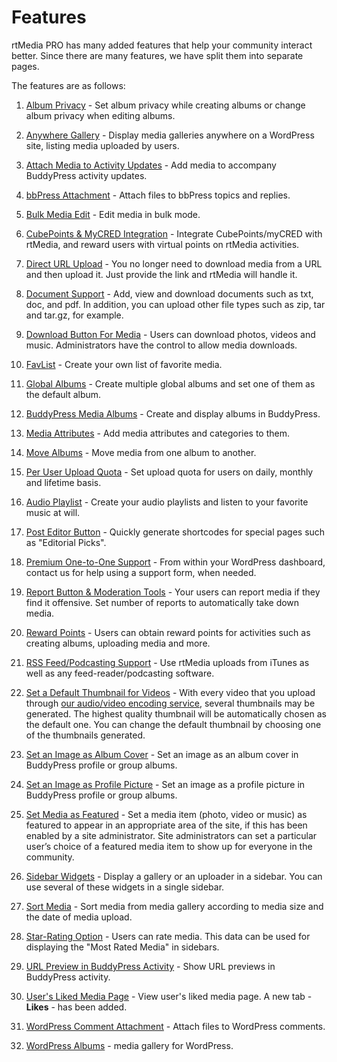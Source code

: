 # Features


rtMedia PRO has many added features that help your community interact better. Since there are many features, we have split them into separate pages.

The features are as follows:

1. [Album Privacy](/rtmedia/addons/rtmedia-pro/features/album-privacy) - Set album privacy while creating albums or change album privacy when editing albums.

2. [Anywhere Gallery](/rtmedia/addons/rtmedia-pro/features/anywhere-gallery/) - Display media galleries anywhere on a WordPress site, listing media uploaded by users.

3. [Attach Media to Activity Updates](/rtmedia/addons/rtmedia-pro/features/attach-media-to-activity-updates/) - Add media to accompany BuddyPress activity updates. 	

4. [bbPress Attachment](/rtmedia/addons/rtmedia-pro/features/bbpress-attachment/) - Attach files to bbPress topics and replies.

5. [Bulk Media Edit](/rtmedia/addons/rtmedia-pro/features/bulk-media-edit/) - Edit media in bulk mode.

6. [CubePoints & MyCRED Integration](/rtmedia/addons/rtmedia-pro/features/cubepoints-mycred-integration) - Integrate CubePoints/myCRED with rtMedia, and reward users with virtual points on rtMedia activities.

7. [Direct URL Upload](/rtmedia/addons/rtmedia-pro/features/direct-url-upload/) - You no longer need to download media from a URL and then upload it. Just provide the link and rtMedia will handle it.

8. [Document Support](/rtmedia/addons/rtmedia-pro/features/document-support) - Add, view and download documents such as txt, doc, and pdf. In addition, you can upload other file types such as zip, tar and tar.gz, for example.

9. [Download Button For Media](/rtmedia/addons/rtmedia-pro/features/download-button-media/) - Users can download photos, videos and music. Administrators have the control to allow media downloads.

10. [FavList](/rtmedia/addons/rtmedia-pro/features/favlist) - Create your own list of favorite media.

11. [Global Albums](/rtmedia/addons/rtmedia-pro/features/global-albums) - Create multiple global albums and set one of them as the default album.

12. [BuddyPress Media Albums](/rtmedia/addons/rtmedia-pro/features/media-albums-buddypress/) - Create and display albums in BuddyPress.

13. [Media Attributes](/rtmedia/addons/rtmedia-pro/features/media-attributes/) - Add media attributes and categories to them.

14. [Move Albums](/rtmedia/addons/rtmedia-pro/features/move-media-albums) - Move media from one album to another.

15. [Per User Upload Quota](/rtmedia/addons/rtmedia-pro/features/per-user-upload-quota/) - Set upload quota for users on daily, monthly and lifetime basis.

16. [Audio Playlist](/rtmedia/addons/rtmedia-pro/features/playlists-audio/) - Create your audio playlists and listen to your favorite music at will.

17. [Post Editor Button](/rtmedia/addons/rtmedia-pro/features/post-editor-button) - Quickly generate shortcodes for special pages such as "Editorial Picks".
	
18. [Premium One-to-One Support](/rtmedia/addons/rtmedia-pro/features/premium-one-one-support) - From within your WordPress dashboard, contact us for help using a support form, when needed. 

19. [Report Button & Moderation Tools](/rtmedia/addons/rtmedia-pro/features/report-button-moderation-tools) - Your users can report media if they find it offensive. Set number of reports to automatically take down media.

20. [Reward Points](/rtmedia/addons/rtmedia-pro/features/reward-points/) - Users can obtain reward points for activities such as creating albums, uploading media and more.

21. [RSS Feed/Podcasting Support](/rtmedia/addons/rtmedia-pro/features/rss-feedpodcasting-support/) - Use rtMedia uploads from iTunes as well as any feed-reader/podcasting software.

22. [Set a Default Thumbnail for Videos](/rtmedia/addons/rtmedia-pro/features/set-a-default-thumbnail-for-videos/) - With every video that you upload through [our audio/video encoding service](https://rtcamp.com/rtmedia/addons/audio-video-encoding-service/), several thumbnails may be generated. The highest quality thumbnail will be automatically chosen as the default one. You can change the default thumbnail by choosing one of the thumbnails generated.

23. [Set an Image as Album Cover](/rtmedia/addons/rtmedia-pro/features/set-image-as-album-cover/) - Set an image as an album cover in BuddyPress profile or group albums.

24. [Set an Image as Profile Picture](/rtmedia/addons/rtmedia-pro/features/set-image-as-profile-picture/) - Set an image as a profile picture in BuddyPress profile or group albums.

25. [Set Media as Featured](/rtmedia/addons/rtmedia-pro/features/set-media-featured/) - Set a media item (photo, video or music) as featured to appear in an appropriate area of the site, if this has been enabled by a site administrator. Site administrators can set a particular user’s choice of a featured media item to show up for everyone in the community.

26. [Sidebar Widgets](/rtmedia/addons/rtmedia-pro/features/sidebar-widgets/) - Display a gallery or an uploader in a sidebar. You can use several of these widgets in a single sidebar.

27. [Sort Media](/rtmedia/addons/rtmedia-pro/features/sort-media/) - Sort media from media gallery according to media size and the date of media upload.

28. [Star-Rating Option](/rtmedia/addons/rtmedia-pro/features/star-ratings/) - Users can rate media. This data can be used for displaying the "Most Rated Media" in sidebars.

29. [URL Preview in BuddyPress Activity](/rtmedia/addons/rtmedia-pro/features/url-preview-buddypress-activity/) - Show URL previews in BuddyPress activity.

30. [User's Liked Media Page](/rtmedia/addons/rtmedia-pro/features/users-liked-media-page/) - View user's liked media page. A new tab - **Likes** - has been added.

31.  [WordPress Comment Attachment](/rtmedia/addons/rtmedia-pro/features/wordpress-comment-attachment) - Attach files to WordPress comments.

32. [WordPress Albums](/rtmedia/addons/rtmedia-pro/features/wordpress-albums) - media gallery for WordPress.
